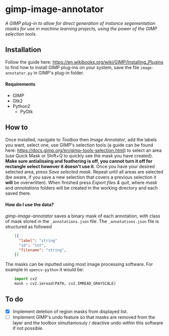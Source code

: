 # gimp-image-annotator
*A GIMP plug-in to allow for direct generation of instance segementation masks for use in machine learning projects, using the power of the GIMP selection tools.*

<h2>Installation</h2>

Follow the guide here: https://en.wikibooks.org/wiki/GIMP/Installing_Plugins to find how to install GIMP plug-ins on your system, save the file `image-annotator.py` in GIMP's plug-in folder.

<h4>Requirements</h4>

* GIMP
* Gtk2
* Python2
   * PyGtk

<h2>How to</h2>

Once installed, navigate to *Toolbox* then *Image Annotator*, add the labels you want, select one, use GIMP's selection tools (a guide can be found here: https://docs.gimp.org/en/gimp-tools-selection.html) to select an area (use Quick Mask or Shift+Q to quickly see the mask you have created). **Make sure antialisaing and feathering is off, you cannot turn it off for rectangle select however it doesn't use it**. Once you have your desired selected area, press *Save selected mask*. Repeat until all areas are selected (be aware, if you save a new selection that covers a previous selection it **will** be overwritten). When finished press *Export files & quit*, where *mask* and *annotations* folders will be created in the working directory and each saved there.


<h4>How do I use the data?</h4>

*gimp-image-annotator* saves a binary mask of each annotation, with class of mask stored in the `_annotations.json` file. The `_annotations.json` file is structured as followed


````    JSON
    [{
      "label": "string"
      "id": "int",
      "filename": "string",
    }]
````

The masks can be inputted using most image processing software. For example in `opencv-python` it would be:


````    Python
    import cv2
    mask = cv2.imread(PATH, cv2.IMREAD_GRAYSCALE)
````

<h2>To do</h2>

- [X] Implement deletion of region masks from displayed list.
- [ ] Implement GIMP's undo feature so that masks are removed from the layer and the toolbox simultaniosuly / deactive undo within this software if not possible.
